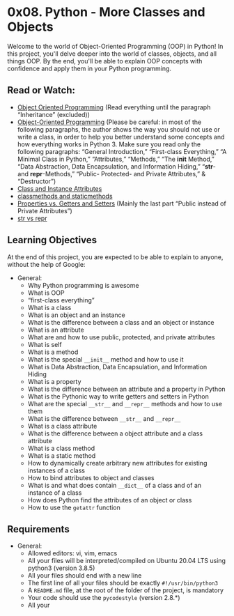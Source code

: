 # 0x08. Python - More Classes and Objects

Welcome to the world of Object-Oriented Programming (OOP) in Python! In this project, you'll delve deeper into the world of classes, objects, and all things OOP. By the end, you'll be able to explain OOP concepts with confidence and apply them in your Python programming.

## Read or Watch:

- [Object Oriented Programming](https://www.python.org/doc/essays/oop/) (Read everything until the paragraph “Inheritance” (excluded))
- [Object-Oriented Programming](https://www.python.org/doc/essays/oop/) (Please be careful: in most of the following paragraphs, the author shows the way you should not use or write a class, in order to help you better understand some concepts and how everything works in Python 3. Make sure you read only the following paragraphs: “General Introduction,” “First-class Everything,” “A Minimal Class in Python,” “Attributes,” “Methods,” “The __init__ Method,” “Data Abstraction, Data Encapsulation, and Information Hiding,” “__str__- and __repr__-Methods,” “Public- Protected- and Private Attributes,” & “Destructor”)
- [Class and Instance Attributes](https://www.python.org/doc/essays/attributes.html)
- [classmethods and staticmethods](https://www.python.org/doc/essays/classmethods.html)
- [Properties vs. Getters and Setters](https://www.python.org/doc/essays/properties.html) (Mainly the last part “Public instead of Private Attributes”)
- [str vs repr](https://www.python.org/doc/essays/repr.html)

## Learning Objectives

At the end of this project, you are expected to be able to explain to anyone, without the help of Google:

- General:
  - Why Python programming is awesome
  - What is OOP
  - “first-class everything”
  - What is a class
  - What is an object and an instance
  - What is the difference between a class and an object or instance
  - What is an attribute
  - What are and how to use public, protected, and private attributes
  - What is self
  - What is a method
  - What is the special `__init__` method and how to use it
  - What is Data Abstraction, Data Encapsulation, and Information Hiding
  - What is a property
  - What is the difference between an attribute and a property in Python
  - What is the Pythonic way to write getters and setters in Python
  - What are the special `__str__` and `__repr__` methods and how to use them
  - What is the difference between `__str__` and `__repr__`
  - What is a class attribute
  - What is the difference between a object attribute and a class attribute
  - What is a class method
  - What is a static method
  - How to dynamically create arbitrary new attributes for existing instances of a class
  - How to bind attributes to object and classes
  - What is and what does contain `__dict__` of a class and of an instance of a class
  - How does Python find the attributes of an object or class
  - How to use the `getattr` function

## Requirements

- General:
  - Allowed editors: vi, vim, emacs
  - All your files will be interpreted/compiled on Ubuntu 20.04 LTS using python3 (version 3.8.5)
  - All your files should end with a new line
  - The first line of all your files should be exactly `#!/usr/bin/python3`
  - A `README.md` file, at the root of the folder of the project, is mandatory
  - Your code should use the `pycodestyle` (version 2.8.*)
  - All your
